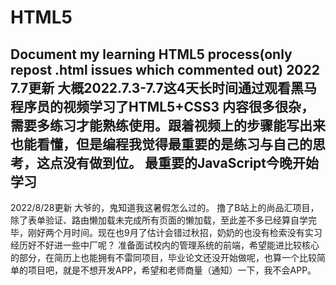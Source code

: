 # HTML5
Document my learning HTML5 process(only repost .html issues which commented out)
2022 7.7更新
大概2022.7.3-7.7这4天长时间通过观看黑马程序员的视频学习了HTML5+CSS3
内容很多很杂，需要多练习才能熟练使用。跟着视频上的步骤能写出来也能看懂，但是编程我觉得最重要的是练习与自己的思考，这点没有做到位。
最重要的JavaScript今晚开始学习
---------------------------------------------



2022/8/28更新
大爷的，鬼知道我这暑假怎么过的。
撸了B站上的尚品汇项目，除了表单验证、路由懒加载未完成所有页面的懒加载，至此差不多已经算自学完毕，刚好两个月时间。现在也9月了估计会错过秋招，奶奶的也没有检索没有实习经历好不好进一些中厂呢？
准备面试校内的管理系统的前端，希望能进比较核心的部分，在简历上也能拥有不雷同项目，毕业论文还没开始做呢，也算一个比较简单的项目吧，就是不想开发APP，希望和老师商量（通知）一下，我不会APP。

